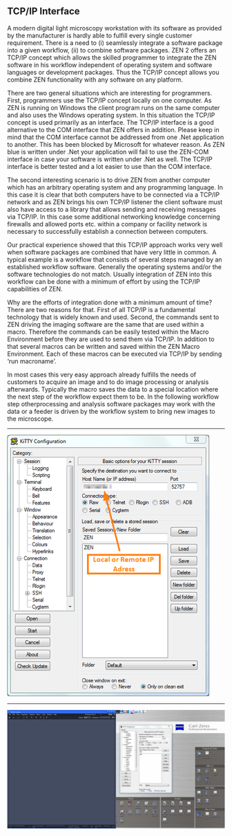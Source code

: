 ## TCP/IP Interface

A modern digital light microscopy workstation with its software as provided by the
manufacturer is hardly able to fulfill every single customer requirement. There is a need to (i)
seamlessly integrate a software package into a given workflow, (ii) to combine software
packages. ZEN 2 offers an TCP/IP concept which allows the skilled programmer to integrate
the ZEN software in his workflow independent of operating system and software languages
or development packages. Thus the TCP/IP concept allows you combine ZEN functionality
with any software on any platform.

There are two general situations which are interesting for programmers.
First, programmers use the TCP/IP concept locally on one computer. As ZEN is running on
Windows the client program runs on the same computer and also uses the Windows
operating system. In this situation the TCP/IP concept is used primarily as an interface. The
TCP/IP interface is a good alternative to the COM interface that ZEN offers in addition.
Please keep in mind that the COM interface cannot be addressed from one .Net application
to another. This has been blocked by Microsoft for whatever reason. As ZEN blue is written
under .Net your application will fail to use the ZEN-COM interface in case your software is
written under .Net as well. The TCP/IP interface is better tested and a lot easier to use than
the COM interface.

The second interesting scenario is to drive ZEN from another computer which has an
arbitrary operating system and any programming language. In this case it is clear that both
computers have to be connected via a TCP/IP network and as ZEN brings his own TCP/IP
listener the client software must also have access to a library that allows sending and
receiving messages via TCP/IP. In this case some additional networking knowledge
concerning firewalls and allowed ports etc. within a company or facility network is necessary
to successfully establish a connection between computers.

Our practical experience showed that this TCP/IP approach works very well when software
packages are combined that have very little in common. A typical example is a workflow that
consists of several steps managed by an established workflow software. Generally the
operating systems and/or the software technologies do not match. Usually integration of ZEN
into this workflow can be done with a minimum of effort by using the TCP/IP capabilities of
ZEN.

Why are the efforts of integration done with a minimum amount of time? There are two
reasons for that. First of all TCP/IP is a fundamental technology that is widely known and
used. Second, the commands sent to ZEN driving the imaging software are the same that
are used within a macro. Therefore the commands can be easily tested within the Macro
Environment before they are used to send them via TCP/IP. In addition to that several
macros can be written and saved within the ZEN Macro Environment. Each of these macros
can be executed via TCP/IP by sending ‘run macroname’.

In most cases this very easy approach already fulfills the needs of customers to acquire an image and to do image
processing or analysis afterwards. Typically the macro saves the data to a special location
where the next step of the workflow expect them to be. In the following workflow step otherprocessing
and analysis software packages may work with the data or a feeder is driven by the workflow system to
bring new images to the microscope.


***

![TCP-IP_Interface_Kitty](../../Images/TCP-IP_Kitty.png)

***

![TCP-IP_Interface_Example](../../Images/Send_Single_Commands_TCP-IP.gif)
